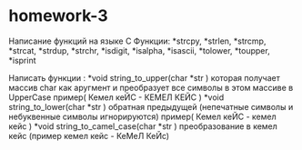 # homework-3
Написание функций на языке С
Функции: 
*strcpy,
*strlen,
*strcmp,
*strcat,
*strdup,
*strchr,
*isdigit,
*isalpha,
*isascii,
*tolower,
*toupper,
*isprint

Написать функции :
*void string_to_upper(char *str ) которая получает массив chаr как аругмент и преобразует все символы в этом массиве в UpperCase  пример( Кемел кеЙС - КЕМЕЛ КЕЙС )
*void string_to_lower(char *str ) обратная предыдущей (непечатные символы и небуквенные символы игнорируются) пример( Кемел кеЙС - кемел кейс )
*void string_to_camel_case(char *str ) преобразование в кемел кейс (пример кемел кейс - КеМеЛ КеЙс)
